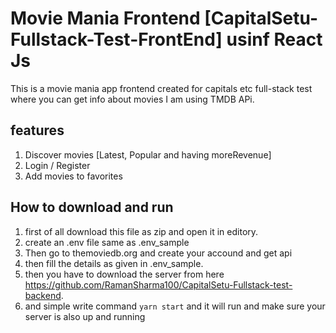 # Movie Mania Frontend [CapitalSetu-Fullstack-Test-FrontEnd] usinf React Js

This is a movie mania app frontend created for capitals etc full-stack test where you can get info about movies
I am using TMDB APi.

## features

1. Discover movies [Latest, Popular and having moreRevenue]
2. Login / Register
3. Add movies to favorites

## How to download and run
1. first of all download this file as zip and open it in editory.
2. create an .env file same as .env_sample
3. Then go to themoviedb.org and create your accound and get api
4. then fill the details as given in .env_sample.
5. then you have to download the server from here https://github.com/RamanSharma100/CapitalSetu-Fullstack-test-backend.
6. and simple write command `yarn start` and it will run and make sure your server is also up and running
